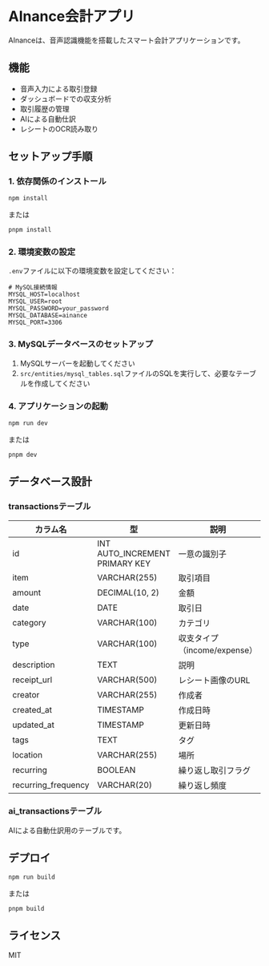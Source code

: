 # AInance会計アプリ

AInanceは、音声認識機能を搭載したスマート会計アプリケーションです。

## 機能

- 音声入力による取引登録
- ダッシュボードでの収支分析
- 取引履歴の管理
- AIによる自動仕訳
- レシートのOCR読み取り

## セットアップ手順

### 1. 依存関係のインストール

```bash
npm install
```

または

```bash
pnpm install
```

### 2. 環境変数の設定

`.env`ファイルに以下の環境変数を設定してください：

```env
# MySQL接続情報
MYSQL_HOST=localhost
MYSQL_USER=root
MYSQL_PASSWORD=your_password
MYSQL_DATABASE=ainance
MYSQL_PORT=3306
```

### 3. MySQLデータベースのセットアップ

1. MySQLサーバーを起動してください
2. `src/entities/mysql_tables.sql`ファイルのSQLを実行して、必要なテーブルを作成してください

### 4. アプリケーションの起動

```bash
npm run dev
```

または

```bash
pnpm dev
```

## データベース設計

### transactionsテーブル

| カラム名 | 型 | 説明 |
|---------|---|-----|
| id | INT AUTO_INCREMENT PRIMARY KEY | 一意の識別子 |
| item | VARCHAR(255) | 取引項目 |
| amount | DECIMAL(10, 2) | 金額 |
| date | DATE | 取引日 |
| category | VARCHAR(100) | カテゴリ |
| type | VARCHAR(100) | 収支タイプ（income/expense） |
| description | TEXT | 説明 |
| receipt_url | VARCHAR(500) | レシート画像のURL |
| creator | VARCHAR(255) | 作成者 |
| created_at | TIMESTAMP | 作成日時 |
| updated_at | TIMESTAMP | 更新日時 |
| tags | TEXT | タグ |
| location | VARCHAR(255) | 場所 |
| recurring | BOOLEAN | 繰り返し取引フラグ |
| recurring_frequency | VARCHAR(20) | 繰り返し頻度 |

### ai_transactionsテーブル

AIによる自動仕訳用のテーブルです。

## デプロイ

```bash
npm run build
```

または

```bash
pnpm build
```

## ライセンス

MIT